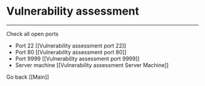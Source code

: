 # Vulnerability assessment
<hr>

Check all open ports

- Port 22 [[Vulnerability assessment port 22]]
- Port 80 [[Vulnerability assessment port 80]]
- Port 9999 [[Vulnerability assessment port 9999]]
- Server machine [[Vulnerability assessment Server Machine]]

Go back [[Main]]
